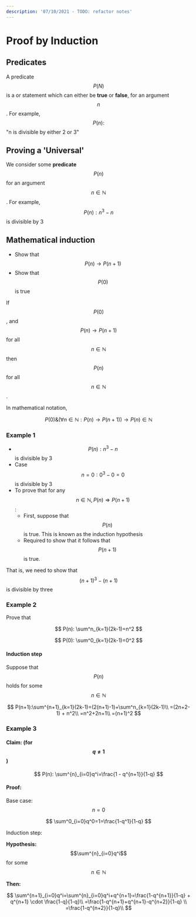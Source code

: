 ```yaml
---
description: '07/10/2021 - TODO: refactor notes'
---
```


# Proof by Induction

## Predicates

A predicate $$P(N)$$is a or statement which can either be **true** or **false**, for an argument $$n$$. For example, $$P(n):$$"n is divisible by either 2 or 3"

## Proving a 'Universal'

We consider some **predicate** $$P(n)$$for an argument $$n \in \mathbb{N}$$. For example, $$P(n): n^3 - n$$is divisible by 3

## Mathematical induction

* Show that $$P(n) \rightarrow P(n+1)$$
* Show that $$P(0)$$is true 

If $$P(0)$$ , and $$P(n) \rightarrow P(n+1)$$for all $$n \in \mathbb{N}$$then $$P(n) $$for all $$n \in \mathbb{N}$$.

In mathematical notation,

$$
P(0) \& (\forall n \in \mathbb{N}: P(n) \rightarrow P(n + 1)) \rightarrow P(n) \in \mathbb{N}
$$

### Example 1

* $$P(n): n^3 - n$$is divisible by 3
* Case $$n = 0: 0^3 - 0 = 0$$is divisible by 3
* To prove that for any $$n \in \mathbb{N}, P(n) \Rightarrow P(n+1)$$:
  * First, suppose that $$P(n)$$is true. This is known as the induction hypothesis 
  * Required to show that it follows that $$P(n+1)$$is true. 

That is, we need to show that $$(n + 1)^3 - (n + 1)$$is divisible by three



### Example 2

Prove that 

$$
P(n): \sum^n_{k=1}(2k-1)=n^2
$$

$$
P(0): \sum^0_{k=1}(2k-1)=0^2
$$

#### Induction step

Suppose that $$P(n)$$holds for some $$n \in \mathbb{N}$$

$$
P(n+1):\sum^{n+1}_{k=1}(2k-1)=(2(n+1)-1)+\sum^n_{k=1}(2k-1)\\
=(2n+2-1) + n^2\\
=n^2+2n+1\\
=(n+1)^2
$$

### Example 3

#### Claim: \(for $$q\neq1$$\)

$$
P(n): \sum^{n}_{i=0}q^i=\frac{1 - q^{n+1}}{1-q}
$$

#### Proof:

Base case: $$n = 0$$

$$
\sum^0_{i=0}q^0=1=\frac{1-q^1}{1-q}
$$

Induction step: 

**Hypothesis:** $$\sum^{n}_{i=0}q^i$$for some $$n\in \mathbb{N}$$

**Then:** 

$$
\sum^{n+1}_{i=0}q^i=\sum^{n}_{i=0}q^i+q^{n+1}=\frac{1-q^{n+1}}{1-q} + q^{n+1} \cdot \frac{1-q}{1-q}\\
=\frac{1-q^{n+1}+q^{n+1}-q^{n+2}}{1-q} \\
=\frac{1-q^{n+2}}{1-q}\\
$$



